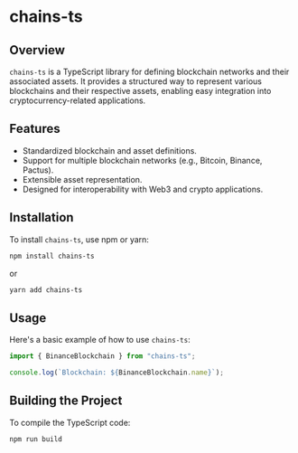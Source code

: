 # chains-ts

## Overview

`chains-ts` is a TypeScript library for defining blockchain networks and their
associated assets. It provides a structured way to represent various blockchains
and their respective assets, enabling easy integration into cryptocurrency-related applications.

## Features

-   Standardized blockchain and asset definitions.
-   Support for multiple blockchain networks (e.g., Bitcoin, Binance, Pactus).
-   Extensible asset representation.
-   Designed for interoperability with Web3 and crypto applications.

## Installation

To install `chains-ts`, use npm or yarn:

```sh
npm install chains-ts
```

or

```sh
yarn add chains-ts
```

## Usage

Here's a basic example of how to use `chains-ts`:

```ts
import { BinanceBlockchain } from "chains-ts";

console.log(`Blockchain: ${BinanceBlockchain.name}`);
```

## Building the Project

To compile the TypeScript code:

```sh
npm run build
```
